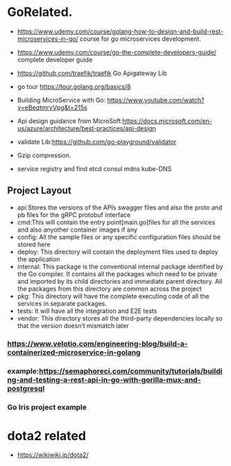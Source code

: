 # GoRelated.
 - https://www.udemy.com/course/golang-how-to-design-and-build-rest-microservices-in-go/    course for go microservices development.
 - https://www.udemy.com/course/go-the-complete-developers-guide/     complete developer guide


 - https://github.com/traefik/traefik   Go Apigateway Lib
 - go tour https://tour.golang.org/basics/8
 - Building MicroService with Go: https://www.youtube.com/watch?v=eBeqtmrvVpg&t=215s
 - Api design guidance from MicroSoft:https://docs.microsoft.com/en-us/azure/architecture/best-practices/api-design
 - validate Lib:https://github.com/go-playground/validator
 - Gzip compression.
 - service registry and find etcd consul mdns kube-DNS
## Project Layout
 - api:Stores the versions of the APIs swagger files and also the proto and pb files for the gRPC protobuf interface
 - cmd:This will contain the entry point[main.go]files for all the services and also anyother container images if any
 - config: All the sample files or any specific configuration files should be stored here
 - deploy: This directory will contain the deployment files used to deploy the application
 - internal: This package is the conventional internal package identified by the Go compiler. It contains all the packages which need to be private and imported by its child directories and immediate parent directory. All the packages from this directory are common across the project
 - pkg: This directory will have the complete executing code of all the services in separate packages.
 - tests: It will have all the integration and E2E tests
 - vendor: This directory stores all the third-party dependencies locally so that the version doesn’t mismatch later

 
 ### https://www.velotio.com/engineering-blog/build-a-containerized-microservice-in-golang
 ### example:https://semaphoreci.com/community/tutorials/building-and-testing-a-rest-api-in-go-with-gorilla-mux-and-postgresql
 ### Go Iris project example
 
# dota2 related
- https://wikiwiki.jp/dota2/
